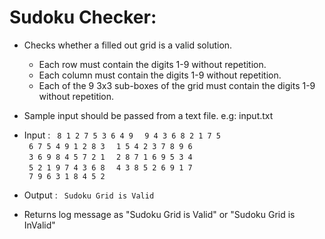 # Sudoku Checker:
* Checks whether a filled out grid is a valid solution. <br /> 
	- Each row must contain the digits 1-9 without repetition. <br /> 
	- Each column must contain the digits 1-9 without repetition. <br /> 
	- Each of the 9 3x3 sub-boxes of the grid must contain the digits 1-9 without repetition. <br /> 
* Sample input should be passed from a text file. e.g: input.txt <br />
* Input : 
				<code> 8 1 2 7 5 3 6 4 9 </code>
                                <code> 9 4 3 6 8 2 1 7 5 </code>
				<code> 6 7 5 4 9 1 2 8 3 </code>
				<code> 1 5 4 2 3 7 8 9 6 </code>
				<code> 3 6 9 8 4 5 7 2 1 </code>
				<code> 2 8 7 1 6 9 5 3 4 </code>
				<code> 5 2 1 9 7 4 3 6 8 </code>
				<code> 4 3 8 5 2 6 9 1 7 </code>
				<code> 7 9 6 3 1 8 4 5 2 </code>

* Output : <code>  Sudoku Grid is Valid </code>
* Returns log message as
	"Sudoku Grid is Valid" or "Sudoku Grid is InValid"

